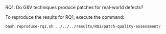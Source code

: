 RQ1: Do G&V techniques produce patches for real-world defects?

To reproduce the results for RQ1, execute the command:

`bash reproduce-rq1.sh ../../../results/RQ1/patch-quality-assessment/`
